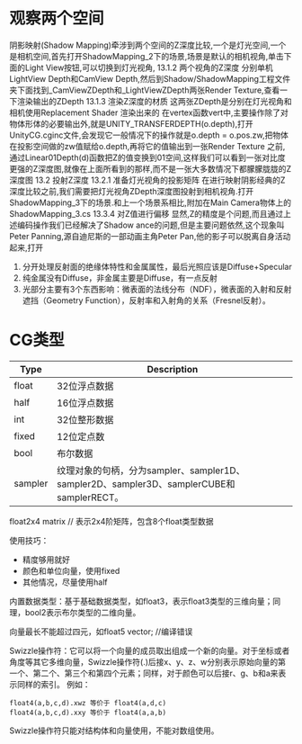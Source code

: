 # 观察两个空间
阴影映射(Shadow Mapping)牵涉到两个空间的Z深度比较,一个是灯光空间,一个是相机空间,首先打开ShadowMapping_2下的场景,场景是默认的相机视角,单击下面的Light View按钮,可以切换到灯光视角,
13.1.2 两个视角的Z深度
分别单机LightView Depth和CamView Depth,然后到Shadow/ShadowMapping工程文件夹下面找到_CamViewZDepth和_LightViewZDepth两张Render Texture,查看一下渲染输出的ZDepth
13.1.3 渲染Z深度的材质
这两张ZDepth是分别在灯光视角和相机使用Replacement Shader 渲染出来的
在vertex函数vert中,主要操作除了对物体形体的必要输出外,就是UNITY_TRANSFERDEPTH(o.depth),打开UnityCG.cginc文件,会发现它一般情况下的操作就是o.depth = o.pos.zw,把物体在投影空间做的zw值赋给o.depth,再将它的值输出到一张Render Texture 之前,通过Linear01Depth(d)函数把Z的值变换到01空间,这样我们可以看到一张对比度更强的Z深度图,就像在上面所看到的那样,而不是一张大多数情况下都朦朦胧胧的Z深度图
13.2 投射Z深度
13.2.1 准备灯光视角的投影矩阵
 在进行映射阴影经典的Z深度比较之前,我们需要把灯光视角ZDepth深度图投射到相机视角.打开ShadowMapping_3下的场景.和上一个场景系相比,附加在Main Camera物体上的ShadowMapping_3.cs
13.3.4 对Z值进行偏移
显然,Z的精度是个问题,而且通过上述编码操作我们已经解决了Shadow ance的问题,但是主要问题依然,这个现象叫Peter Panning,源自迪尼斯的一部动画主角Peter Pan,他的影子可以脱离自身活动起来,打开

1. 分开处理反射面的绝缘体特性和金属属性，最后光照应该是Diffuse+Specular
2. 纯金属没有Diffuse，非金属主要是Diffuse，有一点反射
3. 光部分主要有3个东西影响：微表面的法线分布（NDF），微表面的入射和反射遮挡（Geometry Function），反射率和入射角的关系（Fresnel反射）。

# CG类型

|Type|Description|
|--|--|
| float |     32位浮点数据|
| half  |     16位浮点数据|
| int   |     32位整形数据|
| fixed |     12位定点数|
| bool  |     布尔数据|
| sampler|    纹理对象的句柄，分为sampler、sampler1D、sampler2D、sampler3D、samplerCUBE和samplerRECT。|

float2x4 matrix // 表示2x4阶矩阵，包含8个float类型数据

使用技巧：

- 精度够用就好
- 颜色和单位向量，使用fixed
- 其他情况，尽量使用half

内置数据类型：基于基础数据类型，如float3，表示float3类型的三维向量；同理，bool2表示布尔类型的二维向量。

向量最长不能超过四元，如float5 vector; //编译错误

Swizzle操作符：它可以将一个向量的成员取出组成一个新的向量。对于坐标或者角度等其它多维向量，Swizzle操作符(.)后接x、y、z、w分别表示原始向量的第一个、第二个、第三个和第四个元素；同样，对于颜色可以后接r、g、b和a来表示同样的索引。
例如：
    
    float4(a,b,c,d).xwz 等价于 float4(a,d,c)
    float4(a,b,c,d).xxy 等价于 float4(a,a,b)

Swizzle操作符只能对结构体和向量使用，不能对数组使用。